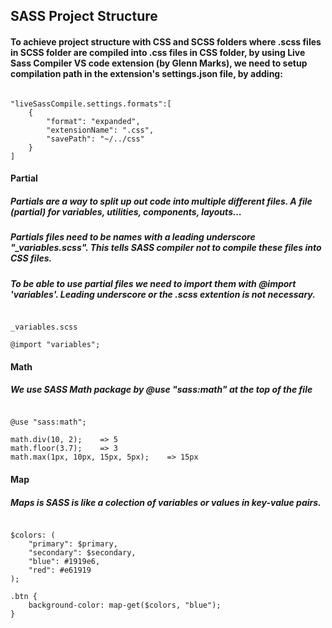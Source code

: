 ## SASS Project Structure

#### To achieve project structure with CSS and SCSS folders where .scss files in SCSS folder are compiled into .css files in CSS folder, by using Live Sass Compiler VS code extension (by Glenn Marks), we need to setup compilation path in the extension's settings.json file, by adding:
<pre><code>
"liveSassCompile.settings.formats":[
    {
        "format": "expanded",
        "extensionName": ".css",
        "savePath": "~/../css"
    }
]
</code></pre>

#### Partial
##### Partials are a way to split up out code into multiple different files. A file (partial) for variables, utilities, components, layouts...
##### Partials files need to be names with a leading underscore "_variables.scss". This tells SASS compiler not to compile these files into CSS files.
##### To be able to use partial files we need to import them with @import 'variables'. Leading underscore or the .scss extention is not necessary.
<pre><code>
_variables.scss

@import "variables";
</code></pre>

#### Math
##### We use SASS Math package by @use "sass:math" at the top of the file
<pre><code>
@use "sass:math";

math.div(10, 2);    => 5
math.floor(3.7);    => 3    
math.max(1px, 10px, 15px, 5px);    => 15px    
</code></pre>

#### Map
##### Maps is SASS is like a colection of variables or values in key-value pairs.
<pre><code>
$colors: (
    "primary": $primary,
    "secondary": $secondary,
    "blue": #1919e6,
    "red": #e61919
);

.btn {
    background-color: map-get($colors, "blue");
}
</code></pre>